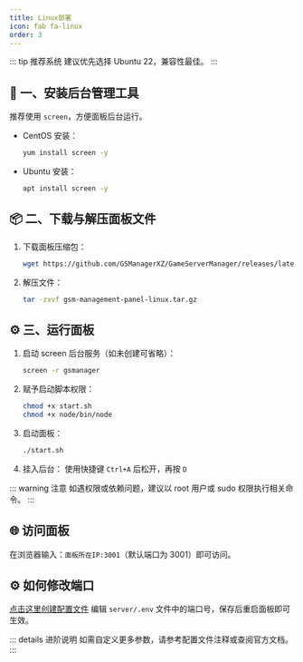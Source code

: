 ```yaml
---
title: Linux部署
icon: fab fa-linux
order: 3
---
```


::: tip 推荐系统
建议优先选择 Ubuntu 22，兼容性最佳。
:::

## 🧰 一、安装后台管理工具

推荐使用 `screen`，方便面板后台运行。

- CentOS 安装：
  ```bash
  yum install screen -y
  ```
- Ubuntu 安装：
  ```bash
  apt install screen -y
  ```

## 📦 二、下载与解压面板文件

1. 下载面板压缩包：
   ```bash
   wget https://github.com/GSManagerXZ/GameServerManager/releases/latest/download/gsm-management-panel-linux.tar.gz
   ```
2. 解压文件：
   ```bash
   tar -zxvf gsm-management-panel-linux.tar.gz
   ```

## ⚙️ 三、运行面板

1. 启动 screen 后台服务（如未创建可省略）：
   ```bash
   screen -r gsmanager
   ```
2. 赋予启动脚本权限：
   ```bash
   chmod +x start.sh
   chmod +x node/bin/node
   ```
3. 启动面板：
   ```bash
   ./start.sh
   ```
4. 挂入后台：
   使用快捷键 `Ctrl+A` 后松开，再按 `D`

::: warning 注意
如遇权限或依赖问题，建议以 root 用户或 sudo 权限执行相关命令。
:::

## 🌐 访问面板

在浏览器输入：`面板所在IP:3001`（默认端口为 3001）即可访问。

## ⚙️ 如何修改端口

[点击这里创建配置文件](./面板配置文件.md)
编辑 `server/.env` 文件中的端口号，保存后重启面板即可生效。

::: details 进阶说明
如需自定义更多参数，请参考配置文件注释或查阅官方文档。
:::